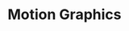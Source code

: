 ---
title: Motion Graphics
featured_image: '/images/projects/illustration.png'
video_embed: '<iframe class="slider" src="//player.vimeo.com/video/17302250" frameborder="0" webkitallowfullscreen mozallowfullscreen allowfullscreen></iframe>'
order: 1
publish: false
---